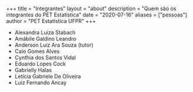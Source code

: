 +++
title = "Integrantes"
layout = "about"
description = "Quem são os integrantes do PET Estatística"
date = "2020-07-16"
aliases = ["pessoas"]
author = "PET Estatística UFPR"
+++

- Alexandra Luiza Stabach
- Amábile Galdino Leandro
- Anderson Luiz Ara Souza (tutor)
- Caio Gomes Alves
- Cynthia dos Santos Vidal
- Eduardo Lopes Cock
- Gabrielly Halas
- Letícia Gabriele De Oliveira
- Luiz Fernando Ancay

